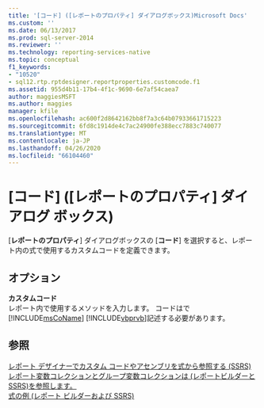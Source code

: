 ```yaml
---
title: '[コード] ([レポートのプロパティ] ダイアログボックス)Microsoft Docs'
ms.custom: ''
ms.date: 06/13/2017
ms.prod: sql-server-2014
ms.reviewer: ''
ms.technology: reporting-services-native
ms.topic: conceptual
f1_keywords:
- "10520"
- sql12.rtp.rptdesigner.reportproperties.customcode.f1
ms.assetid: 955d4b11-17b4-4f1c-9690-6e7af54caea7
author: maggiesMSFT
ms.author: maggies
manager: kfile
ms.openlocfilehash: ac600f2d8642162bb8f7a3c64b07933661715223
ms.sourcegitcommit: 6fd8c1914de4c7ac24900fe388ecc7883c740077
ms.translationtype: MT
ms.contentlocale: ja-JP
ms.lasthandoff: 04/26/2020
ms.locfileid: "66104460"
---
```

# <a name="report-properties-dialog-box-code"></a>[コード] ([レポートのプロパティ] ダイアログ ボックス)
  [**レポートのプロパティ**] ダイアログボックスの [**コード**] を選択すると、レポート内の式で使用するカスタムコードを定義できます。  
  
## <a name="options"></a>オプション  
 **カスタムコード**  
 レポート内で使用するメソッドを入力します。 コードはで[!INCLUDE[msCoName](../includes/msconame-md.md)] [!INCLUDE[vbprvb](../includes/vbprvb-md.md)]記述する必要があります。  
  
## <a name="see-also"></a>参照  
 [レポート デザイナーでカスタム コードやアセンブリを式から参照する (SSRS)](report-design/custom-code-and-assembly-references-in-expressions-in-report-designer-ssrs.md)   
 [レポート変数コレクションとグループ変数コレクションは &#40;レポートビルダーと SSRS&#41;を参照します。](report-design/built-in-collections-report-and-group-variables-references-report-builder.md)   
 [式の例 (レポート ビルダーおよび SSRS)](report-design/expression-examples-report-builder-and-ssrs.md)  
  
  
